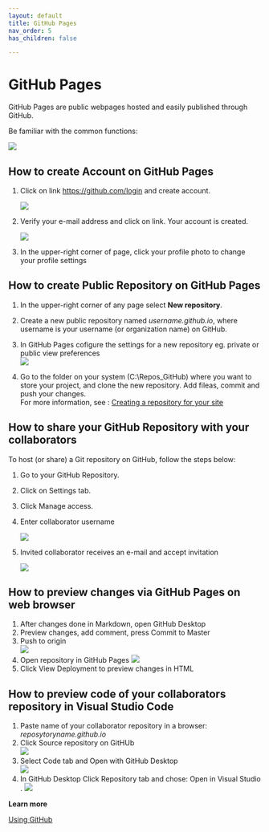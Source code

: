 ```yaml
---
layout: default
title: GitHub Pages
nav_order: 5
has_children: false

---
```



# GitHub Pages 
GitHub Pages are public webpages hosted and easily published through GitHub.

Be familiar with the common functions:

![](../assets/images/GitHub%20Glossary.png)


## How to create Account on GitHub Pages
1. Click on link https://github.com/login and create account.

    ![](../assets/images/tworzenie%20konta.jpg)

2. Verify your e-mail address and click on link. Your account is created. 

     ![](../assets/images/email%20verified.png)

1. In the upper-right corner of page, click your profile photo to change your profile settings


## How to create Public Repository on GitHub Pages

1. In the upper-right corner of any page select **New repository**.

2. Create a new public repository named *username.github.io*, where username is your username (or organization name) on GitHub.
3. In GitHub Pages cofigure the settings for a new repository eg. private or public view preferences  
    ![](/assets/images/createrepositorypages.jpg)  
4. Go to the folder on your system (C:\Repos_GitHub) where you want to store your project, and clone the new repository. Add fileas, commit and push your changes.   
For more information, see : [Creating a repository for your site](https://docs.github.com/en/github/working-with-github-pages/creating-a-github-pages-site)


## How to share your GitHub Repository with your collaborators

To host (or share) a Git repository on GitHub, follow the steps below:

1. Go to your GitHub Repository.

2. Click on Settings tab.

3. Click Manage access.

4. Enter collaborator username

    ![](../assets/images/invite%20collaborators.png)    


5. Invited collaborator receives an e-mail and accept invitation 

    ![](../assets/images/invitation.png)

## How to preview changes via GitHub Pages on web browser
1. After changes done in Markdown, open GitHub Desktop 
2. Preview changes, add comment, press Commit to Master
3. Push to origin   
   ![](assets/../../assets/images/pushtoorigin.png)  
5. Open repository in GitHub Pages 
   ![](assets/images/../../../assets/images/openviewdeployment.png)
7. Click View Deployment to preview changes in HTML

## How to preview code of your collaborators repository in Visual Studio Code

1. Paste name of your collaborator repository in a browser:  *reposytoryname.github.io*
2. Click Source repository on GitHUb  
   ![](assets/../../assets/images/changes.png)  
3. Select Code tab and Open with GitHub Desktop  
   ![](assets/../../assets/images/collaboratorcode.png)
5. In GitHub Desktop Click Repository tab and chose: Open in Visual Studio
.  ![](assets/../../assets/images/opencode.png)  


**Learn more**

[Using GitHub](https://paldhous.github.io/ucb/2016/dataviz/week4.html)